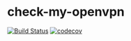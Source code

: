 # check-my-openvpn

[![Build Status](https://travis-ci.com/eowo/check-my-openvpn.svg?token=oPchyxSRLnTNi6s45phm&branch=master)](https://travis-ci.com/eowo/check-my-openvpn)
[![codecov](https://codecov.io/gh/eowo/check-my-openvpn/branch/master/graph/badge.svg?token=fQZGZE9nhZ)](https://codecov.io/gh/eowo/check-my-openvpn)